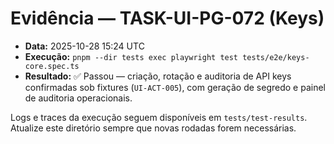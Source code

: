 # Evidência — TASK-UI-PG-072 (Keys)

- **Data:** 2025-10-28 15:24 UTC  
- **Execução:** `pnpm --dir tests exec playwright test tests/e2e/keys-core.spec.ts`
- **Resultado:** ✅ Passou — criação, rotação e auditoria de API keys confirmadas sob fixtures (`UI-ACT-005`), com geração de segredo e painel de auditoria operacionais.

Logs e traces da execução seguem disponíveis em `tests/test-results`. Atualize este diretório sempre que novas rodadas forem necessárias.
